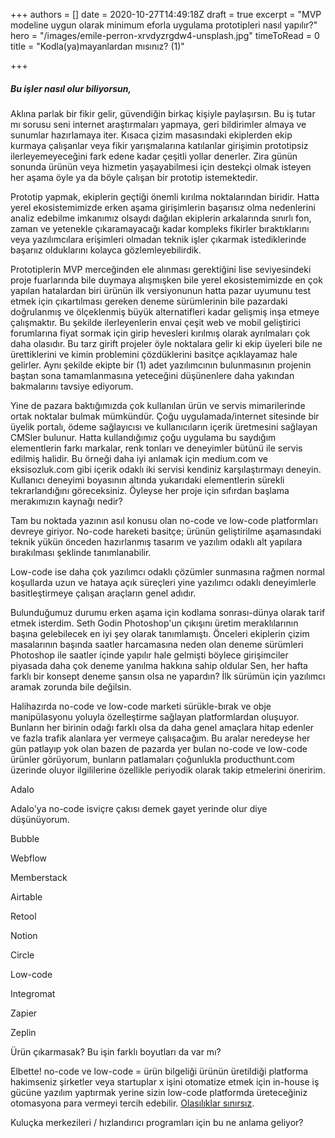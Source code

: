 +++
authors = []
date = 2020-10-27T14:49:18Z
draft = true
excerpt = "MVP modeline uygun olarak minimum eforla uygulama prototipleri nasıl yapılır?"
hero = "/images/emile-perron-xrvdyzrgdw4-unsplash.jpg"
timeToRead = 0
title = "Kodla(ya)mayanlardan mısınız? (1)"

+++

##### Bu işler nasıl olur biliyorsun, 

Aklına parlak bir fikir gelir, güvendiğin birkaç kişiyle paylaşırsın. Bu iş tutar mı sorusu seni internet araştırmaları yapmaya, geri bildirimler almaya ve sunumlar hazırlamaya iter. Kısaca çizim masasındaki ekiplerden ekip kurmaya çalışanlar veya fikir yarışmalarına katılanlar girişimin prototipsiz ilerleyemeyeceğini fark edene kadar çeşitli yollar denerler. Zira günün sonunda ürünün veya hizmetin yaşayabilmesi için destekçi olmak isteyen her aşama öyle ya da böyle çalışan bir prototip istemektedir.

Prototip yapmak, ekiplerin geçtiği önemli kırılma noktalarından biridir. Hatta yerel ekosistemimizde erken aşama girişimlerin başarısız olma nedenlerini analiz edebilme imkanımız olsaydı dağılan ekiplerin arkalarında sınırlı fon, zaman ve yetenekle çıkaramayacağı kadar kompleks fikirler bıraktıklarını veya yazılımcılara erişimleri olmadan teknik işler çıkarmak istediklerinde başarıız olduklarını kolayca gözlemleyebilirdik.

Prototiplerin MVP merceğinden ele alınması gerektiğini lise seviyesindeki proje fuarlarında bile duymaya alışmışken bile yerel ekosistemimizde en çok yapılan hatalardan biri ürünün ilk versiyonunun hatta pazar uyumunu test etmek için çıkartılması gereken deneme sürümlerinin bile pazardaki doğrulanmış ve ölçeklenmiş büyük alternatifleri kadar gelişmiş inşa etmeye çalışmaktır. Bu şekilde ilerleyenlerin envai çeşit web ve mobil geliştirici forumlarına fiyat sormak için girip hevesleri kırılmış olarak ayrılmaları çok daha olasıdır. Bu tarz girift projeler öyle noktalara gelir ki ekip üyeleri bile ne ürettiklerini ve kimin problemini çözdüklerini basitçe açıklayamaz hale gelirler. Aynı şekilde ekipte bir (1) adet yazılımcının bulunmasının projenin baştan sona tamamlanmasına yeteceğini düşünenlere daha yakından bakmalarını tavsiye ediyorum. 

Yine de pazara baktığımızda çok kullanılan ürün ve servis mimarilerinde ortak noktalar bulmak mümkündür. Çoğu uygulamada/internet sitesinde bir üyelik portalı, ödeme sağlayıcısı ve kullanıcıların içerik üretmesini sağlayan CMSler bulunur. Hatta kullandığımız çoğu uygulama bu saydığım elementlerin farkı markalar, renk tonları ve deneyimler bütünü ile servis edilmiş halidir. Bu örneği daha iyi anlamak için medium.com ve eksisozluk.com gibi içerik odaklı iki servisi kendiniz karşılaştırmayı deneyin. Kullanıcı deneyimi boyasının altında yukarıdaki elementlerin sürekli tekrarlandığını göreceksiniz. Öyleyse her proje için sıfırdan başlama merakımızın kaynağı nedir?

Tam bu noktada yazının asıl konusu olan no-code ve low-code platformları devreye giriyor. No-code hareketi basitçe; ürünün geliştirilme aşamasındaki teknik yükün önceden hazırlanmış tasarım ve yazılım odaklı alt yapılara bırakılması şeklinde tanımlanabilir. 

Low-code ise daha çok yazılımcı odaklı çözümler sunmasına rağmen normal koşullarda uzun ve hataya açık süreçleri yine yazılımcı odaklı deneyimlerle basitleştirmeye çalışan araçların genel adıdır.

Bulunduğumuz durumu erken aşama için kodlama sonrası-dünya olarak tarif etmek isterdim. Seth Godin Photoshop'un çıkışını üretim meraklılarının başına gelebilecek en iyi şey olarak tanımlamıştı. Önceleri ekiplerin çizim masalarının başında saatler harcamasına neden olan deneme sürümleri Photoshop ile saatler içinde yapılır hale gelmişti böylece girişimciler piyasada daha çok deneme yanılma hakkına sahip oldular Sen, her hafta farklı bir konsept deneme şansın olsa ne yapardın? İlk sürümün için yazılımcı aramak zorunda bile değilsin.

Halihazırda no-code ve low-code marketi sürükle-bırak ve obje manipülasyonu yoluyla özelleştirme sağlayan platformlardan oluşuyor. Bunların her birinin odağı farklı olsa da daha genel amaçlara hitap edenler ve fazla trafik alanlara yer vermeye çalışacağım. Bu aralar neredeyse her gün patlayıp yok olan bazen de pazarda yer bulan no-code ve low-code ürünler görüyorum, bunların patlamaları çoğunlukla producthunt.com üzerinde oluyor ilgililerine özellikle periyodik olarak takip etmelerini öneririm.

Adalo

Adalo'ya no-code isviçre çakısı demek gayet yerinde olur diye düşünüyorum.

Bubble

Webflow

Memberstack

Airtable

Retool

Notion

Circle

Low-code

Integromat

Zapier

Zeplin

Ürün çıkarmasak? Bu işin farklı boyutları da var mı?

Elbette! no-code ve low-code = ürün bilgeliği ürünün üretildiği platforma hakimseniz şirketler veya startuplar x işini otomatize etmek için in-house iş gücüne yazılım yaptırmak yerine sizin low-code platformda üreteceğiniz otomasyona para vermeyi tercih edebilir. [Olasılıklar sınırsız]().

Kuluçka merkezileri / hızlandırıcı programları için bu ne anlama geliyor?